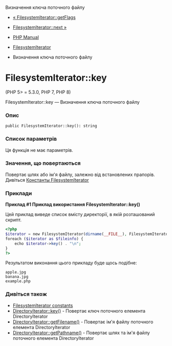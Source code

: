 Визначення ключа поточного файлу

-   [« FilesystemIterator::getFlags](filesystemiterator.getflags.html)
    
-   [FilesystemIterator::next »](filesystemiterator.next.html)
    
-   [PHP Manual](index.html)
    
-   [FilesystemIterator](class.filesystemiterator.html)
    
-   Визначення ключа поточного файлу
    

# FilesystemIterator::key

(PHP 5> = 5.3.0, PHP 7, PHP 8)

FilesystemIterator::key — Визначення ключа поточного файлу

### Опис

```methodsynopsis
public FilesystemIterator::key(): string
```

### Список параметрів

Ця функція не має параметрів.

### Значення, що повертаються

Повертає шлях або ім'я файлу, залежно від встановлених прапорів. Дивіться [Константы FilesystemIterator](class.filesystemiterator.html#filesystemiterator.constants)

### Приклади

**Приклад #1 Приклад використання **FilesystemIterator::key()****

Цей приклад виведе список вмісту директорії, в якій розташований скрипт.

```php
<?php
$iterator = new FilesystemIterator(dirname(__FILE__), FilesystemIterator::KEY_AS_FILENAME);
foreach ($iterator as $fileinfo) {
    echo $iterator->key() . "\n";
}
?>
```

Результатом виконання цього прикладу буде щось подібне:

```
apple.jpg
banana.jpg
example.php
```

### Дивіться також

-   [FilesystemIterator constants](class.filesystemiterator.html#filesystemiterator.constants)
-   [DirectoryIterator::key()](directoryiterator.key.html) - Повертає ключ поточного елемента DirectoryIterator
-   [DirectoryIterator::getFilename()](directoryiterator.getfilename.html) - Повертає ім'я файлу поточного елемента DirectoryIterator
-   [DirectoryIterator::getPathname()](directoryiterator.getpathname.html) - Повертає шлях та ім'я файлу поточного елемента DirectoryIterator